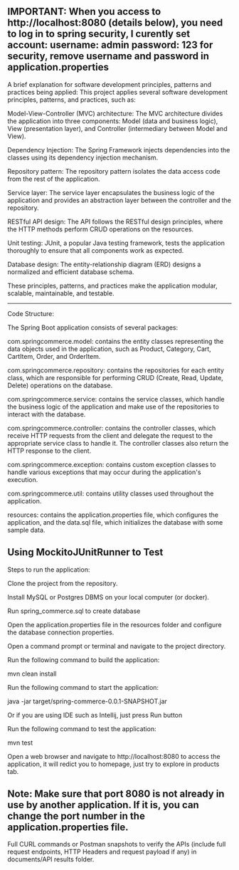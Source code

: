 IMPORTANT:
When you access to http://localhost:8080 (details below), you need to log in to spring security, I curently set account:
username: admin
password: 123
for security, remove username and password in application.properties
---------------------------------------------------------------------------------------------------------------------------------

A brief explanation for software development principles, patterns and practices being applied:
This project applies several software development principles, patterns, and practices, such as:

Model-View-Controller (MVC) architecture: The MVC architecture divides the application into three components: Model (data and business logic), View (presentation layer), and Controller (intermediary between Model and View).

Dependency Injection: The Spring Framework injects dependencies into the classes using its dependency injection mechanism.

Repository pattern: The repository pattern isolates the data access code from the rest of the application.

Service layer: The service layer encapsulates the business logic of the application and provides an abstraction layer between the controller and the repository.

RESTful API design: The API follows the RESTful design principles, where the HTTP methods perform CRUD operations on the resources.

Unit testing: JUnit, a popular Java testing framework, tests the application thoroughly to ensure that all components work as expected.

Database design: The entity-relationship diagram (ERD) designs a normalized and efficient database schema.


These principles, patterns, and practices make the application modular, scalable, maintainable, and testable.

--------------------------------------------------------------------------------------------------------------------------
Code Structure:

The Spring Boot application consists of several packages:

com.springcommerce.model: contains the entity classes representing the data objects used in the application, such as Product, Category, Cart, CartItem, Order, and OrderItem.

com.springcommerce.repository: contains the repositories for each entity class, which are responsible for performing CRUD (Create, Read, Update, Delete) operations on the database.

com.springcommerce.service: contains the service classes, which handle the business logic of the application and make use of the repositories to interact with the database.

com.springcommerce.controller: contains the controller classes, which receive HTTP requests from the client and delegate the request to the appropriate service class to handle it. The controller classes also return the HTTP response to the client.

com.springcommerce.exception: contains custom exception classes to handle various exceptions that may occur during the application's execution.

com.springcommerce.util: contains utility classes used throughout the application.

resources: contains the application.properties file, which configures the application, and the data.sql file, which initializes the database with some sample data.

Using MockitoJUnitRunner to Test
---------------------------------------------------------------------------------------------------------------------------------
Steps to run the application:

Clone the project from the repository.

Install MySQL or Postgres DBMS on your local computer (or docker).

Run spring_commerce.sql to create database

Open the application.properties file in the resources folder and configure the database connection properties.

Open a command prompt or terminal and navigate to the project directory.

Run the following command to build the application:

mvn clean install

Run the following command to start the application:

java -jar target/spring-commerce-0.0.1-SNAPSHOT.jar

Or if you are using IDE such as Intellij, just press Run button

Run the following command to test the application:

mvn test

Open a web browser and navigate to http://localhost:8080 to access the application, it will redict you to homepage, just try to explore in products tab.


Note: Make sure that port 8080 is not already in use by another application. If it is, you can change the port number in the application.properties file.
--------------------------------------------------------------------------------------------------------------------------
Full CURL commands or Postman snapshots to verify the APIs
(include full request endpoints, HTTP Headers and request payload
if any) in documents/API results folder.
